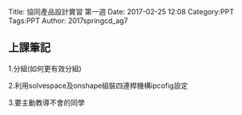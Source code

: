 Title: 協同產品設計實習 第一週
Date: 2017-02-25 12:08
Category:PPT
Tags:PPT
Author: 2017springcd_ag7



<!-- PELICAN_END_SUMMARY -->


## 上課筆記

1.分組(如何更有效分組)

2.利用solvespace及onshape組裝四連桿機構ipcofig設定

3.要主動教導不會的同學




